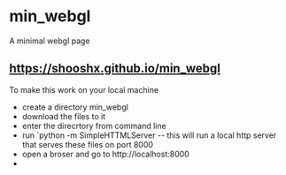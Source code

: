 # min_webgl
A minimal webgl page

## https://shooshx.github.io/min_webgl

To make this work on your local machine
- create a directory min_webgl
- download the files to it
- enter the direcrtory from command line
- run `python -m SimpleHTTMLServer
-- this will run a local http server that serves these files on port 8000
- open a broser and go to http://localhost:8000
- 
